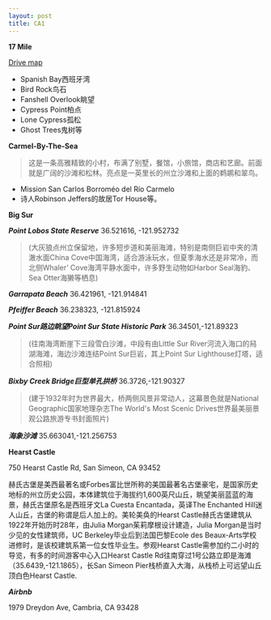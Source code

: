 ```yaml
---
layout: post
title: CA1
---
```


**17 Mile**

[Drive map](https://www.google.com/maps/d/u/0/viewer?ll=36.583693%2C-121.936913&spn=0.127779%2C0.195007&msa=0&mid=zhQ13I4PkLug.ku_kKxBy09XM)

- Spanish Bay西班牙湾
- Bird Rock鸟石
- Fanshell Overlook眺望
- Cypress Point柏点
- Lone Cypress孤松
- Ghost Trees鬼树等

**Carmel-By-The-Sea**

> 这是一条高雅精致的小村，布满了别墅，餐馆，小旅馆，商店和艺廊。前面就是广阔的沙滩和松林。亮点是一英里长的州立沙滩和上面的鹈鹕和翠鸟。

- Mission San Carlos Borroméo del Río Carmelo
- 诗人Robinson Jeffers的故居Tor House等。

**Big Sur**

***Point Lobos State Reserve***
36.521616, -121.952732

>(大灰狼点州立保留地，许多短步道和美丽海滩，特别是南侧巨岩中夹的清澈水面China Cove中国海湾，适合游泳玩水，但夏季海水还是非常冷，而北侧Whaler’ Cove海湾平静水面中，许多野生动物如Harbor Seal海豹、Sea Otter海獭等栖息)

***Garrapata Beach***
36.421961, -121.914841

***Pfeiffer Beach***
36.238323, -121.815924

***Point Sur路边眺望Point Sur State Historic Park***
36.34501,-121.89323

> (往南海湾断崖下三段雪白沙滩，中段有由Little Sur River河流入海口的舄湖海滩，海边沙滩连结Point Sur巨岩，其上Point Sur Lighthouse灯塔，适合照相)

***Bixby Creek Bridge巨型单孔拱桥***
36.3726,-121.90327

>(建于1932年时为世界最大，桥两侧风景非常动人，这幕景色就是National Geographic国家地理杂志The World's Most Scenic Drives世界最美丽景观公路旅游专书封面照片)

***海象沙滩***
35.663041,-121.256753

**Hearst Castle**

750 Hearst Castle Rd, San Simeon, CA 93452

赫氏古堡是美西最著名或Forbes富比世所称的美国最著名古堡豪宅，是国家历史地标的州立历史公园，本体建筑位于海拔约1,600英尺山丘，眺望美丽蓝蓝的海景，赫氏古堡原名是西班牙文La Cuesta Encantada，英译The Enchanted Hill迷人山丘，古堡的称谓是后人加上的。美轮美奂的Hearst Castle赫氏古堡建筑从1922年开始历时28年，由Julia Morgan茱莉摩根设计建造，Julia Morgan是当时少见的女性建筑师，UC Berkeley毕业后到法国巴黎Ecole des Beaux-Arts学校进修时，是该校建筑系第一位女性毕业生。参观Hearst Castle需参加约二小时的导览，有多的时间游客中心入口Hearst Castle Rd往南穿过1号公路立即是海滩（35.6439,-121.1865），长San Simeon Pier栈桥直入大海，从栈桥上可远望山丘顶白色Hearst Castle.

***Airbnb***

1979 Dreydon Ave, Cambria, CA 93428
